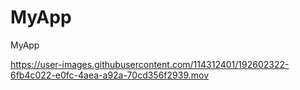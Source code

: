 # MyApp
MyApp


https://user-images.githubusercontent.com/114312401/192602322-6fb4c022-e0fc-4aea-a92a-70cd356f2939.mov

